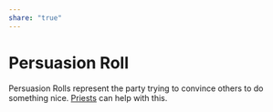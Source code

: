 ```yaml
---
share: "true"
---
```


# Persuasion Roll

Persuasion Rolls represent the party trying to convince others to do something nice. [Priests](./Priests.html) can help with this.